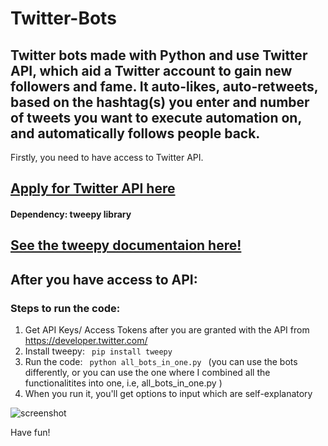 # Twitter-Bots
## Twitter bots made with Python and use Twitter API, which aid a Twitter account to gain new followers and fame. It auto-likes, auto-retweets, based on the hashtag(s) you enter and number of tweets you want to execute automation on, and automatically follows people back.

Firstly, you need to have access to Twitter API.
## [Apply for Twitter API here](https://developer.twitter.com/)

#### Dependency: tweepy library
## [See the tweepy documentaion here!](http://docs.tweepy.org/en/latest/)

 After you have access to API: 
 ---
### Steps to run the code:
1. Get API Keys/ Access Tokens after you are granted with the API from https://developer.twitter.com/
2. Install tweepy: <code> pip install tweepy </code>
2. Run the code: <code> python all_bots_in_one.py </code>
  (you can use the bots differently, or you can use the one where I combined all the functionalitites into one, i.e, all_bots_in_one.py  )
3. When you run it, you'll get options to input which are self-explanatory

![screenshot](https://user-images.githubusercontent.com/55017730/91664437-fb82a700-eb0c-11ea-98f2-a2dd897f2d57.png)

Have fun!
